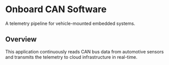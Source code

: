 # Onboard CAN Software

A telemetry pipeline for vehicle-mounted embedded systems.

## Overview

This application continuously reads CAN bus data from automotive sensors and transmits the telemetry to cloud infrastructure in real-time.

